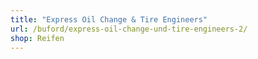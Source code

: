 ```yaml
---
title: "Express Oil Change & Tire Engineers"
url: /buford/express-oil-change-und-tire-engineers-2/
shop: Reifen
---
```

